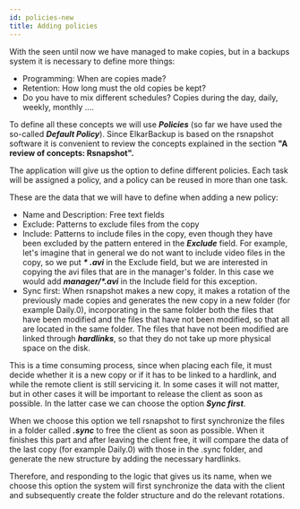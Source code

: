 ```yaml
---
id: policies-new
title: Adding policies
---
```


With the seen until now we have managed to make copies, but in a backups system it is necessary to define more things:

* Programming: When are copies made?
* Retention: How long must the old copies be kept?
* Do you have to mix different schedules? Copies during the day, daily, weekly, monthly ....

To define all these concepts we will use _**Policies**_ \(so far we have used the so-called _**Default Policy**_\). Since ElkarBackup is based on the rsnapshot software it is convenient to review the concepts explained in the section **"A review of concepts: Rsnapshot".**

The application will give us the option to define different policies. Each task will be assigned a policy, and a policy can be reused in more than one task.

These are the data that we will have to define when adding a new policy:

* Name and Description: Free text fields
* Exclude: Patterns to exclude files from the copy
* Include: Patterns to include files in the copy, even though they have been excluded by the pattern entered in the _**Exclude**_ field. For example, let's imagine that in general we do not want to include video files in the copy, so we put _**\* .avi**_ in the Exclude field, but we are interested in copying the avi files that are in the manager's folder. In this case we would add _**manager/\*.avi**_ in the Include field for this exception.
* Sync first: When rsnapshot makes a new copy, it makes a rotation of the previously made copies and generates the new copy in a new folder \(for example Daily.0\), incorporating in the same folder both the files that have been modified and the files that have not been modified, so that all are located in the same folder. The files that have not been modified are linked through _**hardlinks**_, so that they do not take up more physical space on the disk.

This is a time consuming process, since when placing each file, it must decide whether it is a new copy or if it has to be linked to a hardlink, and while the remote client is still servicing it. In some cases it will not matter, but in other cases it will be important to release the client as soon as possible. In the latter case we can choose the option _**Sync first**_.


When we choose this option we tell rsnapshot to first synchronize the files in a folder called _**.sync**_ to free the client as soon as possible. When it finishes this part and after leaving the client free, it will compare the data of the last copy \(for example Daily.0\) with those in the .sync folder, and generate the new structure by adding the necessary hardlinks.

Therefore, and responding to the logic that gives us its name, when we choose this option the system will first synchronize the data with the client and subsequently create the folder structure and do the relevant rotations.

